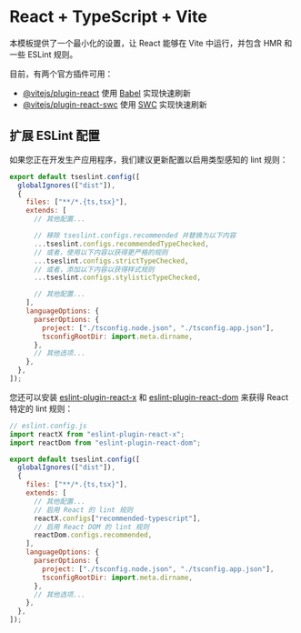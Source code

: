 # React + TypeScript + Vite

本模板提供了一个最小化的设置，让 React 能够在 Vite 中运行，并包含 HMR 和一些 ESLint 规则。

目前，有两个官方插件可用：

- [@vitejs/plugin-react](https://github.com/vitejs/vite-plugin-react/blob/main/packages/plugin-react) 使用 [Babel](https://babeljs.io/) 实现快速刷新
- [@vitejs/plugin-react-swc](https://github.com/vitejs/vite-plugin-react/blob/main/packages/plugin-react-swc) 使用 [SWC](https://swc.rs/) 实现快速刷新

## 扩展 ESLint 配置

如果您正在开发生产应用程序，我们建议更新配置以启用类型感知的 lint 规则：

```js
export default tseslint.config([
  globalIgnores(["dist"]),
  {
    files: ["**/*.{ts,tsx}"],
    extends: [
      // 其他配置...

      // 移除 tseslint.configs.recommended 并替换为以下内容
      ...tseslint.configs.recommendedTypeChecked,
      // 或者，使用以下内容以获得更严格的规则
      ...tseslint.configs.strictTypeChecked,
      // 或者，添加以下内容以获得样式规则
      ...tseslint.configs.stylisticTypeChecked,

      // 其他配置...
    ],
    languageOptions: {
      parserOptions: {
        project: ["./tsconfig.node.json", "./tsconfig.app.json"],
        tsconfigRootDir: import.meta.dirname,
      },
      // 其他选项...
    },
  },
]);
```

您还可以安装 [eslint-plugin-react-x](https://github.com/Rel1cx/eslint-react/tree/main/packages/plugins/eslint-plugin-react-x) 和 [eslint-plugin-react-dom](https://github.com/Rel1cx/eslint-react/tree/main/packages/plugins/eslint-plugin-react-dom) 来获得 React 特定的 lint 规则：

```js
// eslint.config.js
import reactX from "eslint-plugin-react-x";
import reactDom from "eslint-plugin-react-dom";

export default tseslint.config([
  globalIgnores(["dist"]),
  {
    files: ["**/*.{ts,tsx}"],
    extends: [
      // 其他配置...
      // 启用 React 的 lint 规则
      reactX.configs["recommended-typescript"],
      // 启用 React DOM 的 lint 规则
      reactDom.configs.recommended,
    ],
    languageOptions: {
      parserOptions: {
        project: ["./tsconfig.node.json", "./tsconfig.app.json"],
        tsconfigRootDir: import.meta.dirname,
      },
      // 其他选项...
    },
  },
]);
```